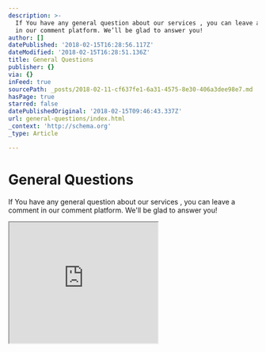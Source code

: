 ```yaml
---
description: >-
  If You have any general question about our services , you can leave a comment
  in our comment platform. We’ll be glad to answer you!
author: []
datePublished: '2018-02-15T16:28:56.117Z'
dateModified: '2018-02-15T16:28:51.136Z'
title: General Questions
publisher: {}
via: {}
inFeed: true
sourcePath: _posts/2018-02-11-cf637fe1-6a31-4575-8e30-406a3dee98e7.md
hasPage: true
starred: false
datePublishedOriginal: '2018-02-15T09:46:43.337Z'
url: general-questions/index.html
_context: 'http://schema.org'
_type: Article

---
```

# General Questions

If You have any general question about our services , you can leave a comment in our comment platform. We'll be glad to answer you!

<iframe src="https://the-grid.github.io/ed-userhtml/?g=eJytUctuwjAQvPcrVj4BEgltacUjSaVSIdGqEhKH9oaMYxIjx7ayDiYg_r0uIARceultd2d2POON0FAFaGvJY5IKNJLWA6UVH5Kk1WpF4S-e3EXISmEs2Np4nuUbG67omh6nBCRVWUUzD11ORRoTo-oNfxPIKsSJfUcCWLKY5NYaHIShcy44UALMaapdwHQRTm92ghUakngrB91_MzNRwov3evfP3T5JbFnDDta0hK1ZuLnjiy-RZtyOpODKfvAaYiBqvBp_B5-PnS7bjjvmSfRl5zUjw8PetbqnK-7gOkujObyhBcK7aJCTCw_vgVHLcmjwJuz2F6GVPpURhbzkyz8-8fxC23eFj9DGGi0vXipbzFFXJeOxc2ykUz7zJ56WutBWaPVAoOQyJkovtZTakcRDS47oMSphdBSD2UEsCqm_y9nZD8hS0p0" height="244" style=""></iframe>